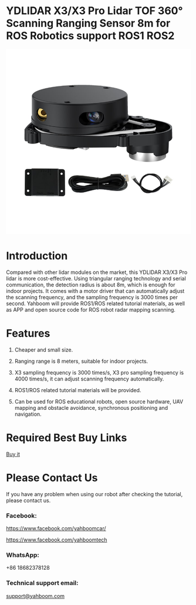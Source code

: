 # YDLIDAR X3/X3 Pro Lidar TOF 360° Scanning Ranging Sensor 8m for ROS Robotics support ROS1 ROS2
![](https://github.com/YahboomTechnology/EAI-X3-Lidar/blob/main/Yahboom_YDLIDAR_X3-min.jpg)
# Introduction
Compared with other lidar modules on the market, this YDLIDAR X3/X3 Pro lidar is more cost-effective. Using triangular ranging technology and serial communication, the detection radius is about 8m, which is enough for indoor projects. It comes with a motor driver that can automatically adjust the scanning frequency, and the sampling frequency is 3000 times per second. Yahboom will provide ROS1/ROS related tutorial materials, as well as APP and open source code for ROS robot radar mapping scanning.
# Features
1) Cheaper and small size.

2) Ranging range is 8 meters, suitable for indoor projects.

3) X3 sampling frequency is 3000 times/s, X3 pro sampling frequency is 4000 times/s, it can adjust scanning frequency automatically.

4) ROS1/ROS related tutorial materials will be provided.

5) Can be used for ROS educational robots, open source hardware, UAV mapping and obstacle avoidance, synchronous positioning and navigation.

# Required Best Buy Links
[Buy it](https://category.yahboom.net/products/)

# Please Contact Us
If you have any problem when using our robot after checking the tutorial, please contact us.

### Facebook: 
https://www.facebook.com/yahboomcar/ 
  
https://www.facebook.com/yahboomtech
### WhatsApp:
+86 18682378128

### Technical support email: 
support@yahboom.com

